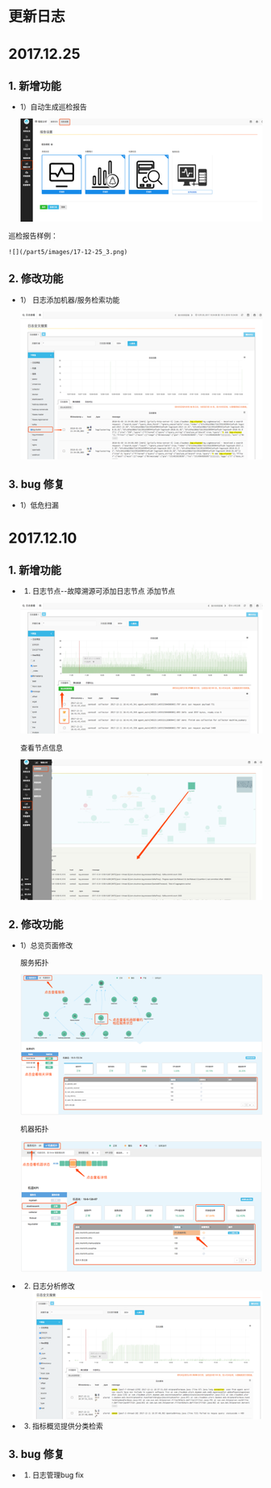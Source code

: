 # **更新日志**

# 2017.12.25

## 1. 新增功能

* 1）自动生成巡检报告

    ![](/part5/images/17-12-25_1.png)

巡检报告样例：

    ![](/part5/images/17-12-25_3.png)

## 2. 修改功能

* 1） 日志添加机器/服务检索功能

    ![](/part5/images/17-12-25_2.png)

## 3. bug 修复
* 1）低危扫漏


# 2017.12.10

## 1. 新增功能

* 1) 日志节点--故障溯源可添加日志节点
    添加节点
    
    ![](/part5/images/17-12-10_4.png)
    
    查看节点信息
    
    ![](/part5/images/17-12-10_5.png)

## 2. 修改功能
* 1）总览页面修改

    服务拓扑
    
    ![](/part5/images/17-12-10_1.png)

    机器拓扑
    
    ![](/part5/images/17-12-10_2.png)

* 2) 日志分析修改
    ![](/part5/images/17-12-10_3.png)
    
* 3) 指标概览提供分类检索

## 3. bug 修复

* 1) 日志管理bug fix


